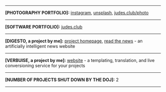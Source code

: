 <hr>

__[PHOTOGRAPHY PORTFOLIO]:__ [instagram](https://instagram.com/wil.tography), [unsplash](https://unsplash.com/alechash), [judes.club/photo](https://judes.club/photo)

<hr>

__[SOFTWARE PORTFOLIO]:__ [judes.club](https://judes.club)

<hr>

__[DIGESTO, a project by me]:__ [project homepage](https://digesto.app), [read the news](https://news.digesto.app) - an artificially intelligent news website<br>

<hr>

__[VERBUISE, a project by me]:__ [website](https://verbuise.com) - a templating, translation, and live conversioning service for your projects<br>

<hr>

__[NUMBER OF PROJECTS SHUT DOWN BY THE DOJ]:__ 2<br>

<hr>
